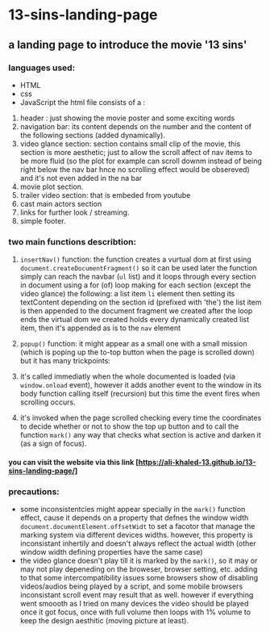 # 13-sins-landing-page
## a landing page to introduce the movie '13 sins'
### languages used:
  * HTML
  * css
  * JavaScript
the html file consists of a :
1. header : just showing the movie poster and some exciting words
2. navigation bar: its content depends on the number and the content of the following sections (added dynamically).
3. video glance section: section contains small clip of the movie, this section is more aesthetic; just to allow the scroll affect of nav items to be more fluid (so the plot for example can scroll downm instead of being right below the nav bar hnce no scrolling effect would be obsereved) and it's not even added in the na bar
4. movie plot section.
5. trailer video section: that is embeded from youtube
6. cast main actors section
7. links for further look / streaming.
8. simple footer.

### two main functions describtion: 

1. `insertNav()` function:
the function creates a vurtual dom at first using `document.createDocumentFragment()` so it can be used later
the function simply can reach the navbar (`ul` list) and it loops through every section in document using a for (of) loop making for each section (except the video glance) the following:
a list item `li` element then setting its textContent depending on the section id (prefixed with 'the')
the list item is then appended to the document fragment we created
after the loop ends the virtual dom we created holds every dynamically created list item, then it's appended as is to the `nav` element

2. `popup()` function: 
it might appear as a small one with a small mission (which is poping up the to-top button when the page is scrolled down)
but it has many trickpoints: 
  1. it's called immediatly when the whole documented is loaded (via `window.onload` event), however it adds another event to the window in its body function calling itself (recursion) but this time the event fires when scrolling occurs.
  2. it's invoked when the page scrolled checking every time the coordinates to decide whether or not to show the top up button and to call the function `mark()` any way that checks what section is active and darken it (as a sign of focus).
  
#### you can visit the website via this link [https://ali-khaled-13.github.io/13-sins-landing-page/]


### precautions:
- some inconsistentcies might appear specially in the `mark()` function effect, cause it depends on a property that defnes the window width `document.documentElement.offsetWidt` to set a facotor that manage the marking system via different devices widths. 
however, this property is inconsistant inhertily and doesn't always reflect the actual width (other window width defining properties have the same case)
- the video glance doesn't play till it is marked by the `mark()`, so it may or may not play depeneding on the broweser, browser setting, etc. adding to that some intercompatibility issues some browsers show of disabling videos/audios being played by a script, and some mobile browsers inconsistant scroll event may result that as well. however if everything went smoooth as I tried on many devices the video should be played once it got focus, once with full volume then loops with 1% volume to keep the design aesthitic (moving picture at least).

